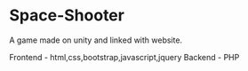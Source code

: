 # Space-Shooter
A game made on unity and linked with website.

Frontend - html,css,bootstrap,javascript,jquery
Backend - PHP
